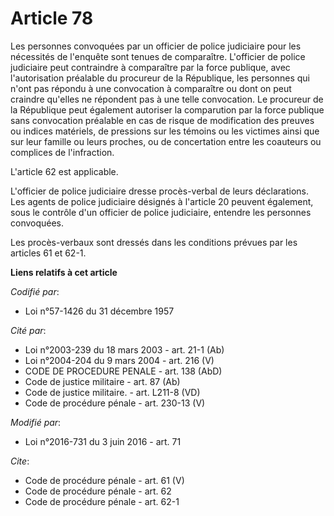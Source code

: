 # Article 78

Les personnes convoquées par un officier de police judiciaire pour les nécessités de l'enquête sont tenues de comparaître.
L'officier de police judiciaire peut contraindre à comparaître par la force publique, avec l'autorisation préalable du
procureur de la République, les personnes qui n'ont pas répondu à une convocation à comparaître ou dont on peut craindre
qu'elles ne répondent pas à une telle convocation. Le procureur de la République peut également autoriser la comparution par
la force publique sans convocation préalable en cas de risque de modification des preuves ou indices matériels, de pressions
sur les témoins ou les victimes ainsi que sur leur famille ou leurs proches, ou de concertation entre les coauteurs ou
complices de l'infraction. 

L'article 62 est applicable. 

L'officier de police judiciaire dresse procès-verbal de leurs déclarations. Les agents de police judiciaire désignés à
l'article 20 peuvent également, sous le contrôle d'un officier de police judiciaire, entendre les personnes convoquées. 

Les procès-verbaux sont dressés dans les conditions prévues par les articles 61 et 62-1.

**Liens relatifs à cet article**

_Codifié par_:

  - Loi n°57-1426 du 31 décembre 1957

_Cité par_:

  - Loi n°2003-239 du 18 mars 2003 - art. 21-1 (Ab)
  - Loi n°2004-204 du 9 mars 2004 - art. 216 (V)
  - CODE DE PROCEDURE PENALE - art. 138 (AbD)
  - Code de justice militaire - art. 87 (Ab)
  - Code de justice militaire. - art. L211-8 (VD)
  - Code de procédure pénale - art. 230-13 (V)

_Modifié par_:

  - Loi n°2016-731 du 3 juin 2016 - art. 71

_Cite_:

  - Code de procédure pénale - art. 61 (V)
  - Code de procédure pénale - art. 62
  - Code de procédure pénale - art. 62-1
